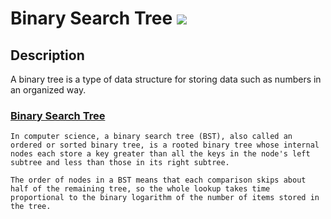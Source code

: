 # Binary Search Tree [![](https://img.shields.io/badge/Robert-Muraru-blue)](https://robert-muraru-portfolio.herokuapp.com/)


## Description
A binary tree is a type of data structure for storing data such as numbers in an organized way.

### [Binary Search Tree](https://en.wikipedia.org/wiki/Binary_search_tree)
    In computer science, a binary search tree (BST), also called an ordered or sorted binary tree, is a rooted binary tree whose internal nodes each store a key greater than all the keys in the node's left subtree and less than those in its right subtree.

    The order of nodes in a BST means that each comparison skips about half of the remaining tree, so the whole lookup takes time proportional to the binary logarithm of the number of items stored in the tree.
